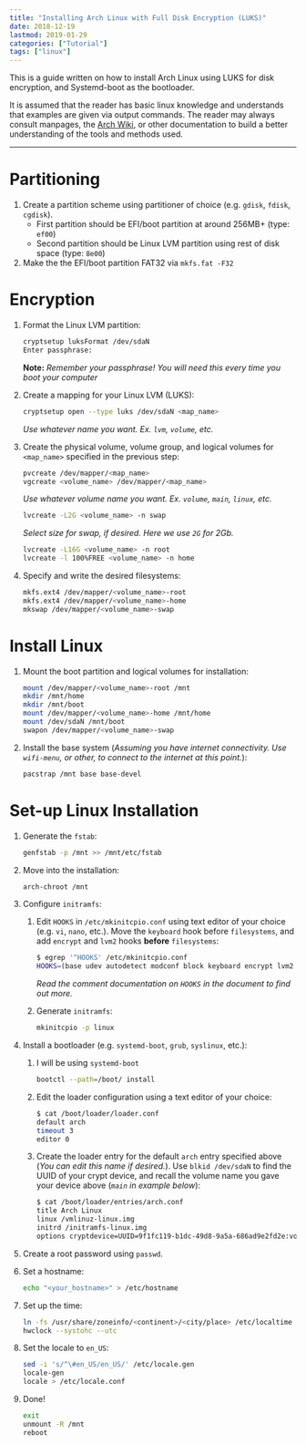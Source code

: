 ```yaml
---
title: "Installing Arch Linux with Full Disk Encryption (LUKS)"
date: 2018-12-19
lastmod: 2019-01-29
categories: ["Tutorial"]
tags: ["linux"]
---
```

This is a guide written on how to install Arch Linux using LUKS for disk
encryption, and Systemd-boot as the bootloader.
<!--more-->
It is assumed that the reader has basic linux knowledge and understands that
examples are given via output commands. The reader may always consult manpages,
the [Arch Wiki](https://wiki.archlinux.org/), or other documentation to build a
better understanding of the tools and methods used.

---

# Partitioning

1. Create a partition scheme using partitioner of choice (e.g. `gdisk`, `fdisk`,
   `cgdisk`).
   - First partition should be EFI/boot partition at around 256MB+ (type:
     `ef00`)
   - Second partition should be Linux LVM partition using rest of disk space
     (type: `8e00`)
1. Make the the EFI/boot partition FAT32 via `mkfs.fat -F32`

# Encryption

1. Format the Linux LVM partition:

   ```bash
   cryptsetup luksFormat /dev/sdaN
   Enter passphrase:
   ```

   **Note:** _Remember your passphrase! You will need this every time you boot
   your computer_
1. Create a mapping for your Linux LVM (LUKS):

   ```bash
   cryptsetup open --type luks /dev/sdaN <map_name>
   ```

   _Use whatever name you want. Ex. `lvm`, `volume`, etc._
1. Create the physical volume, volume group, and logical volumes for
   `<map_name>` specified in the previous step:

   ```bash
   pvcreate /dev/mapper/<map_name>
   vgcreate <volume_name> /dev/mapper/<map_name>
   ```

   _Use whatever volume name you want. Ex. `volume`, `main`, `linux`, etc._

   ```bash
   lvcreate -L2G <volume_name> -n swap
   ```

   _Select size for swap, if desired. Here we use `2G` for 2Gb._

   ```bash
   lvcreate -L16G <volume_name> -n root
   lvcreate -l 100%FREE <volume_name> -n home
   ```

1. Specify and write the desired filesystems:

   ```bash
   mkfs.ext4 /dev/mapper/<volume_name>-root
   mkfs.ext4 /dev/mapper/<volume_name>-home
   mkswap /dev/mapper/<volume_name>-swap
   ```

# Install Linux

1. Mount the boot partition and logical volumes for installation:

   ```bash
   mount /dev/mapper/<volume_name>-root /mnt
   mkdir /mnt/home
   mkdir /mnt/boot
   mount /dev/mapper/<volume_name>-home /mnt/home
   mount /dev/sdaN /mnt/boot
   swapon /dev/mapper/<volume_name>-swap
   ```

1. Install the base system (_Assuming you have internet connectivity. Use
   `wifi-menu`, or other, to connect to the internet at this point._):

   ```bash
   pacstrap /mnt base base-devel
   ```

# Set-up Linux Installation

1. Generate the `fstab`:

   ```bash
   genfstab -p /mnt >> /mnt/etc/fstab
   ```

1. Move into the installation:

   ```bash
   arch-chroot /mnt
   ```

1. Configure `initramfs`:
   1. Edit `HOOKS` in `/etc/mkinitcpio.conf` using text editor of your choice
      (e.g. `vi`, `nano`, etc.). Move the `keyboard` hook before `filesystems`,
      and add `encrypt` and `lvm2` hooks **before** `filesystems`:

      ```bash
      $ egrep '^HOOKS' /etc/mkinitcpio.conf
      HOOKS=(base udev autodetect modconf block keyboard encrypt lvm2 filesystems fsck)
      ```

      _Read the comment documentation on `HOOKS` in the document to find out
      more._

   1. Generate `initramfs`:

      ```bash
      mkinitcpio -p linux
      ```

1. Install a bootloader (e.g. `systemd-boot`, `grub`, `syslinux`, etc.):
   1. I will be using `systemd-boot`

      ```bash
      bootctl --path=/boot/ install
      ```

   1. Edit the loader configuration using a text editor of your choice:

      ```bash
      $ cat /boot/loader/loader.conf
      default arch
      timeout 3
      editor 0
      ```

   1. Create the loader entry for the default `arch` entry specified above (_You
      can edit this name if desired._). Use `blkid /dev/sdaN` to find the UUID
      of your crypt device, and recall the volume name you gave your device
      above (_`main` in example below_):

      ```bash
      $ cat /boot/loader/entries/arch.conf
      title Arch Linux
      linux /vmlinuz-linux.img
      initrd /initramfs-linux.img
      options cryptdevice=UUID=9f1fc119-b1dc-49d8-9a5a-686ad9e2fd2e:volume root=/dev/mapper/main-root quiet rw
      ```

1. Create a root password using `passwd`.
1. Set a hostname:

   ```bash
   echo "<your_hostname>" > /etc/hostname
   ```

1. Set up the time:

   ```bash
   ln -fs /usr/share/zoneinfo/<continent>/<city/place> /etc/localtime
   hwclock --systohc --utc
   ```

1. Set the locale to `en_US`:

   ```bash
   sed -i 's/^\#en_US/en_US/' /etc/locale.gen
   locale-gen
   locale > /etc/locale.conf
   ```

1. Done!

   ```bash
   exit
   unmount -R /mnt
   reboot
   ```
